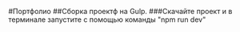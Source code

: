 #Портфолио
##Сборка проектф на Gulp.
###Скачайте проект и в терминале запустите с помощью команды "npm run dev"

